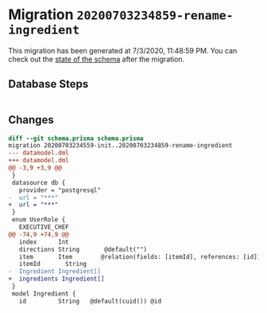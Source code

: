 # Migration `20200703234859-rename-ingredient`

This migration has been generated at 7/3/2020, 11:48:59 PM.
You can check out the [state of the schema](./schema.prisma) after the migration.

## Database Steps

```sql

```

## Changes

```diff
diff --git schema.prisma schema.prisma
migration 20200703234559-init..20200703234859-rename-ingredient
--- datamodel.dml
+++ datamodel.dml
@@ -3,9 +3,9 @@
 }
 datasource db {
   provider = "postgresql"
-  url = "***"
+  url = "***"
 }
 enum UserRole {
   EXECUTIVE_CHEF
@@ -74,9 +74,9 @@
   index      Int
   directions String       @default("")
   item       Item        @relation(fields: [itemId], references: [id])
   itemId       String
-  Ingredient Ingredient[]
+  ingredients Ingredient[]
 }
 model Ingredient {
   id         String   @default(cuid()) @id
```


